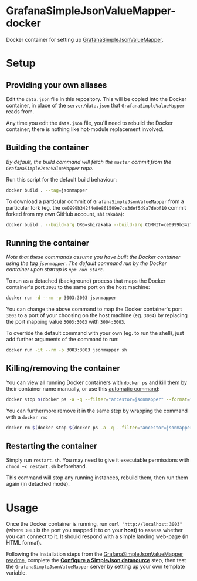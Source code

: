 # GrafanaSimpleJsonValueMapper-docker
Docker container for setting up [GrafanaSimpleJsonValueMapper](https://github.com/CymaticLabs/GrafanaSimpleJsonValueMapper).

# Setup

## Providing your own aliases

Edit the `data.json` file in this repository. This will be copied into the Docker container, in place of the `server/data.json` that `GrafanaSimpleValueMapper` reads from.

Any time you edit the `data.json` file, you'll need to rebuild the Docker container; there is nothing like hot-module replacement involved.

## Building the container

*By default, the build command will fetch the `master` commit from the `GrafanaSimpleJsonValueMapper` repo.*

Run this script for the default build behaviour:

```sh
docker build . --tag=jsonmapper
```

To download a particular commit of `GrafanaSimpleJsonValueMapper` from a particular fork (eg. the `ce0999b342f4e8e861509e7ce3def5d9a7debf10` commit forked from my own GitHub account, `shirakaba`):

```sh
docker build . --build-arg ORG=shirakaba --build-arg COMMIT=ce0999b342f4e8e861509e7ce3def5d9a7debf10 --tag=jsonmapper
```

## Running the container

*Note that these commands assume you have built the Docker container using the tag `jsonmapper`. The default command run by the Docker container upon startup is `npm run start`.*

To run as a detached (background) process that maps the Docker container's port `3003` to the same port on the host machine:

```sh
docker run -d --rm -p 3003:3003 jsonmapper
```

You can change the above command to map the Docker container's port `3003` to a port of your choosing on the host machine (eg. `3004`) by replacing the port mapping value `3003:3003` with `3004:3003`.

To override the default command with your own (eg. to run the shell), just add further arguments of the command to run:

```sh
docker run -it --rm -p 3003:3003 jsonmapper sh
```

## Killing/removing the container

You can view all running Docker containers with `docker ps` and kill them by their container name manually, or use this [automatic command](https://stackoverflow.com/a/32074098/5951226):

```sh
docker stop $(docker ps -a -q --filter="ancestor=jsonmapper" --format="{{.ID}}")
```

You can furthermore remove it in the same step by wrapping the command with a `docker rm`:

```sh
docker rm $(docker stop $(docker ps -a -q --filter="ancestor=jsonmapper" --format="{{.ID}}"))
```

## Restarting the container

Simply run `restart.sh`. You may need to give it executable permissions with `chmod +x restart.sh` beforehand.

This command will stop any running instances, rebuild them, then run them again (in detached mode).

# Usage

Once the Docker container is running, run `curl "http://localhost:3003"` (where `3003` is the port you mapped it to on your **host**) to assess whether you can connect to it. It should respond with a simple landing web-page (in HTML format).

Following the installation steps from the [GrafanaSimpleJsonValueMapper readme](https://github.com/CymaticLabs/GrafanaSimpleJsonValueMapper), complete the **[Configure a SimpleJson datasource](https://github.com/CymaticLabs/GrafanaSimpleJsonValueMapper#configure-a-simplejson-datasource)** step, then test the `GrafanaSimpleJsonValueMapper` server by setting up your own template variable.
